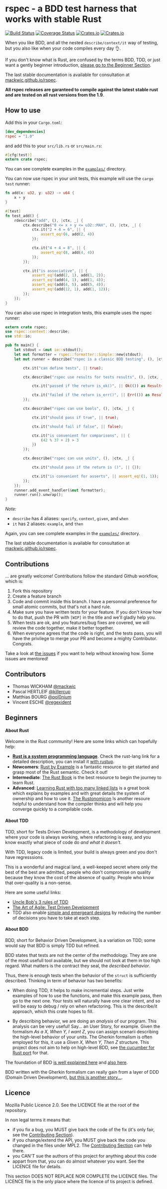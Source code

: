 # rspec - a BDD test harness that works with stable Rust

[![Build Status](https://travis-ci.org/mackwic/rspec.svg?branch=master)](https://travis-ci.org/mackwic/rspec) [![Coverage Status](https://coveralls.io/repos/github/mackwic/rspec/badge.svg)](https://coveralls.io/github/mackwic/rspec) [![Crates.io](https://img.shields.io/crates/v/rspec.svg?maxAge=2592000)](https://crates.io/crates/rspec) [![Crates.io](https://img.shields.io/crates/l/rspec.svg?maxAge=2592000)](https://github.com/mackwic/rspec/blob/master/LICENSE)

When you like BDD, and all the nested `describe/context/it` way of testing, but
you also like when your code compiles every day 👌.

If you don't know what is Rust, are confused by the terms BDD, TDD, or just want
a gently beginner introduction, [please go to the Beginner Section](#beginners).

The last stable documentation is available for consultation at
[mackwic.github.io/rspec](https://mackwic.github.io/rspec).

**All rspec releases are garanteed to compile against the latest stable rust and
are tested on all rust versions from the 1.9**.

## How to use

Add this in your `Cargo.toml`:

```toml
[dev_dependencies]
rspec = "1.0"
```

and add this to your `src/lib.rs` or `src/main.rs`:

```rust
#[cfg(test)]
extern crate rspec;
```

You can see complete examples in the [`examples/`](https://github.com/mackwic/rspec/tree/master/examples) directory.

You can now use rspec in your unit tests, this example will use the `cargo test`
runner:

```rust
fn add(x: u32, y: u32) -> u64 {
    x + y
}

#[test]
fn test_add() {
    rdescribe("add", (), |ctx, _| {
        ctx.describe("0 <= x + y <= u32::MAX", (), |ctx, _| {
            ctx.it("2 + 4 = 6", || {
                assert_eq!(6, add(2, 4))
            });

            ctx.it("4 + 4 = 8", || {
                assert_eq!(8, add(4, 4))
            });
        });

        ctx.it("is associative", || {
            assert_eq!(add(2, 1), add(1, 2));
            assert_eq!(add(4, 1), add(1, 4));
            assert_eq!(add(4, 5), add(5, 4));
            assert_eq!(add(12, 1), add(1, 12));
        });
    });
}
```

You can also use rspec in integration tests, this example uses the rspec runner:

```rust
extern crate rspec;
use rspec::context::describe;
use std::io;

pub fn main() {
    let stdout = &mut io::stdout();
    let mut formatter = rspec::formatter::Simple::new(stdout);
    let mut runner = describe("rspec is a classic BDD testing", (), |ctx, _| {

        ctx.it("can define tests", || true);

        ctx.describe("rspec use results for tests results", (), |ctx, _| {

            ctx.it("passed if the return is_ok()", || Ok(()) as Result<(),()>);

            ctx.it("failed if the return is_err()", || Err(()) as Result<(),()>);
        });

        ctx.describe("rspec can use bools", (), |ctx, _| {

            ctx.it("should pass if true", || true);

            ctx.it("should fail if false", || false);

            ctx.it("is convenient for comparisons", || {
                (42 % 37 + 2) > 3
            })
        });

        ctx.describe("rspec can use units", (), |ctx, _| {

            ctx.it("should pass if the return is ()", || {});

            ctx.it("is convenient for asserts", || assert_eq!(1, 1));
        });
    });
    runner.add_event_handler(&mut formatter);
    runner.run().unwrap();
}

```

*Note:*
- `describe` has 4 aliases: `specify`, `context`, `given`, and `when`
- `it` has 2 aliases: `example`, and `then`

Again, you can see complete examples in the [`examples/`](https://github.com/mackwic/rspec/tree/master/examples) directory.

The last stable documentation is available for consultation at
[mackwic.github.io/rspec](https://mackwic.github.io/rspec).

## Contributions

... are greatly welcome! Contributions follow the standard Github workflow,
which is:

1. Fork this repository
2. Create a feature branch
3. Code and commit inside this branch. I have a personnal preference for small
   atomic commits, but that's not a hard rule.
4. Make sure you have written tests for your feature. If you don't know how to
   do that, push the PR with `[WIP]` in the title and we'll gladly help you.
5. When tests are ok, and you features/bug fixes are covered, we will review the
   code together, make it better together.
6. When everyone agrees that the code is right, and the tests pass, you will
   have the privilege to merge your PR and become a mighty Contributor.
   Congrats.

Take a look at [the issues](https://github.com/mackwic/rspec/issues) if you want
to help without knowing how. Some issues are mentored!

## Contributors

- Thomas WICKHAM [@mackwic](https://github.com/mackwic)
- Pascal HERTLEIF [@killercup](https://github.com/killercup)
- Matthias BOURG [@pol0nium](https://github.com/pol0nium)
- Vincent ESCHE [@regexident](https://github.com/regexident)

## Beginners

#### About Rust

Welcome in the Rust community! Here are some links which can hopefully help:

- [**Rust is a system programming language**](https://www.rust-lang.org). Check the
  rust-lang link for a detailed description, you can install it [with rustup](https://www.rustup.rs/).
- **Newcomers**: [Rust by Example](http://rustbyexample.com/) is a fantastic
  resource to get started and grasp most of the Rust semantic. Check it out!
- **Intermediate**: [The Rust Book](https://doc.rust-lang.org/book/) is the best
  resource to begin the journey to learn Rust.
- **Advanced**: [Learning Rust with too many linked lists](http://cglab.ca/~abeinges/blah/too-many-lists/book/) is a great book which explains by examples and with great details the system of ownership and how to use it. [The Rustonomicon](https://doc.rust-lang.org/nomicon/) Is another resoure helpful to understand how the compiler thinks and will help you converge quickly to a compilable code.

#### About TDD

TDD, short for Tests Driven Development, is a methodology of development where
your code is always working, where refactoring is easy, and you know exactly
what piece of code do _and what it doesn't_.

With TDD, legacy code is limited, your build is always green and you don't have
regresssions.

This is a wonderful and magical land, a well-keeped secret where only the best
of the best are admitted, people who don't compromise on quality because they
know the cost of the absence of quality. People who know that over-quality is
a non-sense.

Here are some useful links:

- [Uncle Bob's 3 rules of
  TDD](http://butunclebob.com/ArticleS.UncleBob.TheThreeRulesOfTdd)
- [The Art of Agile: Test Driven
  Development](http://www.jamesshore.com/Agile-Book/test_driven_development.html)
- TDD also enable [simple and emergeant
  designs](http://www.jamesshore.com/Agile-Book/simple_design.html) by reducing
  the number of decisions you have to take at each step.

#### About BDD

BDD, short for Behavior Driven Development, is a variation on TDD; some would
say that BDD is simply TDD but refined.

BDD states that tests are not the center of the methodology. They are one of the
most usefull tool available, but we should not look at them in too high regard.
What matters is the contract they seal, the _described behavior_.

Thus, there is enough tests when the behavior of the `struct` is sufficiently
described. Thinking in term of behavior has two benefits:

- When doing TDD, it helps to make incremential steps. Just write examples of
  how to use the functions, and make this example pass, then go to the next one.
  Your tests will naturally have one clear intent, and so will be easy to debug
  / rely on when refactoring.
  This is the describe/it approach, which this crate hopes to fill.

- By describing behavior, we are doing an _analysis_ of our program. This
  analysis can be very useful! Say... an User Story, for example. Given the
  formalism _As a X, When Y, I want Z_, you can assign scenarii describing the
  high-level behavior of your units. The Gherkin formalism is often employed for
  this, it use a _Given X, When Y, Then Z_ structure.
  This project does not aim to help on high-level BDD, see [the cucumber for
  Rust port](https://github.com/acmcarther/cucumbe://github.com/acmcarther/cucumber)
  for that.

The foundation of BDD [is well explained here](https://dannorth.net/introducing-bdd/)
and [also here](http://blog.daveastels.com.s3-website-us-west-2.amazonaws.com/2014/09/29/a-new-look-at-test-driven-development.html).

BDD written with the Gherkin formalism can really gain from a layer of DDD
(Domain Driven Development), [but this is another
story...](https://msdn.microsoft.com/en-us/magazine/dd419654.aspx).

## Licence

Mozilla Public Licence 2.0. See the LICENCE file at the root of the repository.

In non legal terms it means that:
- if you fix a bug, you MUST give back the code of the fix (it's only fair, see
  the [Contributing Section](#contributions)).
- if you change/extend the API, you MUST give back the code you changed in the
  files under MPL2. The [Contributing Section](#contributions) can help there.
- you CAN'T sue the authors of this project for anything about this code
- appart from that, you can do almost whatever you want. See the LICENCE file
  for details.

This section DOES NOT REPLACE NOR COMPLETE the LICENCE files. The LICENCE file
is the only place where the licence of tis project is defined.
